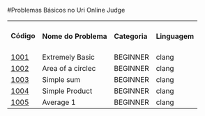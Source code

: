 #Problemas Básicos no Uri Online Judge
<table>
    <tr>
        <td><h4>Código<h4></td>
        <td><h4>Nome do Problema</h4></td>
        <td><h4>Categoria</h4></td>
        <td><h4>Linguagem</h4></td>
    </tr>
    <tr>
        <td><a href="https://github.com/codeYann/uri-clang/blob/master/src/beginner/1001.c" _target="blank">1001</a></td>
        <td>Extremely Basic</td>
        <td>BEGINNER</td>
        <td>clang</td>
    </tr>
        <tr>
        <td><a href="https://github.com/codeYann/uri-clang/blob/master/src/beginner/1002.c" _target="blank">1002</a></td>
        <td>Area of a circlec</td>
        <td>BEGINNER</td>
        <td>clang</td>
    </tr>
        <tr>
        <td><a href="https://github.com/codeYann/uri-clang/blob/master/src/beginner/1003.c" _target="blank">1003</a></td>
        <td>Simple sum</td>
        <td>BEGINNER</td>
        <td>clang</td>
    </tr>
        <tr>
        <td><a href="https://github.com/codeYann/uri-clang/blob/master/src/beginner/1004.c" _target="blank">1004</a></td>
        <td>Simple Product</td>
        <td>BEGINNER</td>
        <td>clang</td>
    </tr>
        <tr>
        <td><a href="https://github.com/codeYann/uri-clang/blob/master/src/beginner/1005.c" _target="blank">1005</a></td>
        <td>Average 1</td>
        <td>BEGINNER</td>
        <td>clang</td>
    </tr>
</table>